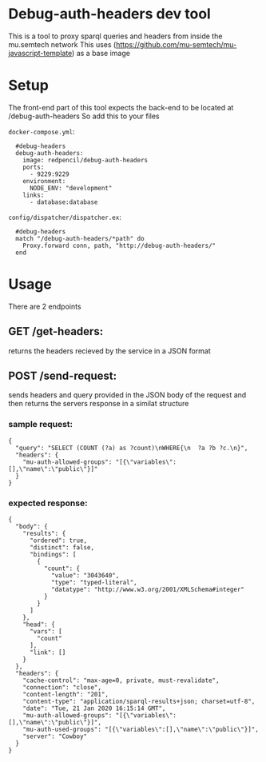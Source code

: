 # Debug-auth-headers dev tool
This is a tool to proxy sparql queries and headers from inside the mu.semtech network
This uses (https://github.com/mu-semtech/mu-javascript-template) as a base image

# Setup
The front-end part of this tool expects the back-end to be located at /debug-auth-headers
So add this to your files 

`docker-compose.yml`:
```
  #debug-headers
  debug-auth-headers:
    image: redpencil/debug-auth-headers
    ports:
      - 9229:9229
    environment:
      NODE_ENV: "development"
    links:
      - database:database
```
`config/dispatcher/dispatcher.ex`:
```
  #debug-headers
  match "/debug-auth-headers/*path" do
    Proxy.forward conn, path, "http://debug-auth-headers/"
  end
```
# Usage
There are 2 endpoints

## GET /get-headers:

returns the headers recieved by the service in a JSON format

## POST /send-request:

sends headers and query provided in the JSON body of the request and then returns the servers response in a similat structure

### sample request:
```
{
  "query": "SELECT (COUNT (?a) as ?count)\nWHERE{\n  ?a ?b ?c.\n}",
  "headers": {
    "mu-auth-allowed-groups": "[{\"variables\":[],\"name\":\"public\"}]"
  }
}
```
### expected response:
```
{
  "body": {
    "results": {
      "ordered": true,
      "distinct": false,
      "bindings": [
        {
          "count": {
            "value": "3043640",
            "type": "typed-literal",
            "datatype": "http://www.w3.org/2001/XMLSchema#integer"
          }
        }
      ]
    },
    "head": {
      "vars": [
        "count"
      ],
      "link": []
    }
  },
  "headers": {
    "cache-control": "max-age=0, private, must-revalidate",
    "connection": "close",
    "content-length": "201",
    "content-type": "application/sparql-results+json; charset=utf-8",
    "date": "Tue, 21 Jan 2020 16:15:14 GMT",
    "mu-auth-allowed-groups": "[{\"variables\":[],\"name\":\"public\"}]",
    "mu-auth-used-groups": "[{\"variables\":[],\"name\":\"public\"}]",
    "server": "Cowboy"
  }
}
```
